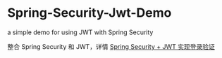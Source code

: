 
# Spring-Security-Jwt-Demo
a simple demo for using JWT with Spring Security

整合 Spring Security 和 JWT，详情 [Spring Security + JWT 实现登录验证](https://www.ashtwo.cn/spring-security-jwt-demo/) 
